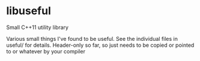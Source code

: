 # libuseful
Small C++11 utility library

Various small things I've found to be useful. See the individual files in useful/ for details. Header-only so far, so just needs to be copied or pointed to or whatever by your compiler
